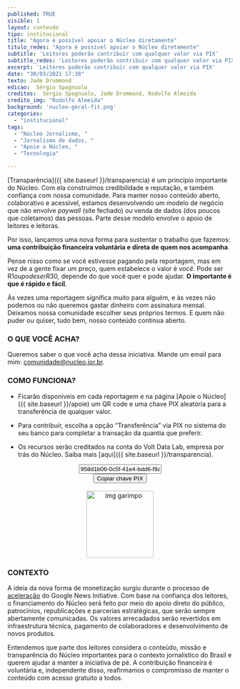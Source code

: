 ```yaml
---
published: TRUE
visible: 1
layout: conteudo
tipo: institucional
title: "Agora é possível apoiar o Núcleo diretamente"
titulo_redes: "Agora é possível apoiar o Núcleo diretamente"
subtitle: 'Leitores poderão contribuir com qualquer valor via PIX'
subtitle_redes: 'Leitores poderão contribuir com qualquer valor via PIX'
excerpt: 'Leitores poderão contribuir com qualquer valor via PIX'
date: "30/03/2021 17:38"
texto: Jade Drummond
edicao:  Sérgio Spagnuolo
creditos:  Sérgio Spagnuolo, Jade Drummond, Rodolfo Almeida
credito_img: "Rodolfo Almeida"
background: 'nucleo-geral-fit.png'
categories:
  - "institucional"
tags:
  - "Núcleo Jornalismo, "
  - "Jornalismo de dados, "
  - "Apoie o Núcleo, "
  - "Tecnologia"

---
```


[Transparência]({{ site.baseurl }}/transparencia) é um princípio importante do Núcleo. Com ela construímos credibilidade e reputação, e também confiança com nossa comunidade. Para manter nosso conteúdo aberto, colaborativo e acessível, estamos desenvolvendo um modelo de negócio que não envolve *paywall* (site fechado) ou venda de dados (dos poucos que coletamos) das pessoas. Parte desse modelo envolve o apoio de leitores e leitoras.

Por isso, lançamos uma nova forma para sustentar o trabalho que fazemos: **uma contribuição financeira voluntária e direta de quem nos acompanha**.

Pense nisso como se você estivesse pagando pela reportagem, mas em vez de a gente fixar um preço, quem estabelece o valor é *você*. Pode ser R$1 ou pode ser R$30, depende do que você quer e pode ajudar. **O importante é que é rápido e fácil**.

Às vezes uma reportagem significa muito para alguém, e às vezes não podemos ou não queremos gastar dinheiro com assinatura mensal. Deixamos nossa comunidade escolher seus próprios termos. E quem não puder ou quiser, tudo bem, nosso conteúdo continua aberto.

### O QUE VOCÊ ACHA?
Queremos saber o que você acha dessa iniciativa. Mande um email para mim: [comunidade@nucleo.jor.br](mailto:comunidade@nucleo.jor.br).


### COMO FUNCIONA?

- Ficarão disponíveis em cada reportagem e na página [Apoie o Núcleo]({{ site.baseurl }}/apoie) um QR code e uma chave PIX aleatória para a transferência de qualquer valor.

- Para contribuir, escolha a opção “Transferência” via PIX no sistema do seu banco para completar a transação da quantia que preferir.

- Os recursos serão creditados na conta do Volt Data Lab, empresa por trás do Núcleo. Saiba mais [aqui]({{ site.baseurl }}/transparencia).

<div style="text-align: center">
<input class="pix-input" type="text" value="958d1b06-0c5f-41e4-bdd6-f9aa7e452c7c" id="myPix2">
<br />
<button id="clipboardCopy2" class="btn pix-btn" onclick="myFunction()">Copiar chave PIX</button>
<br>
<script>
  document.getElementById('clipboardCopy2').addEventListener('click', clipboardCopy);
async function clipboardCopy() {
let text = document.querySelector("#myPix2").value;
await navigator.clipboard.writeText(text);

alert("Chave Pix ALEATÓRIA copiada");
}


</script>

<br>

<img src="{{ site.baseurl }}/img/pix/pix_materias.png" alt="img garimpo" width="150px">

</div>

### CONTEXTO
A ideia da nova forma de monetização surgiu durante o processo de [aceleração](https://nucleo.jor.br/institucional/2020-10-29-anuncio-nucleo-google) do Google News Initiative. Com base na confiança dos leitores, o financiamento do Núcleo será feito por meio do apoio direto do público, patrocínios, republicações e parcerias estratégicas, que serão sempre abertamente comunicadas. Os valores arrecadados serão revertidos em infraestrutura técnica, pagamento de colaboradores e desenvolvimento de novos produtos.

Entendemos que parte dos leitores considera o conteúdo, missão e transparência do Núcleo importantes para o contexto jornalístico do Brasil e querem ajudar a manter a iniciativa de pé. A contribuição financeira é voluntária e, independente disso, reafirmamos o compromisso de manter o conteúdo com acesso gratuito a todos.
